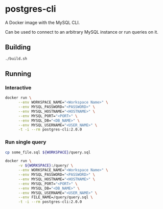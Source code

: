 # postgres-cli

A Docker image with the MySQL CLI.

Can be used to connect to an arbitrary MySQL instance or run queries on it.

## Building

```bash
./build.sh
```

## Running

### Interactive

```bash
docker run \
      --env WORKSPACE_NAME="<Workspace Name>" \
      --env MYSQL_PASSWORD="<PASSWORD>" \
      --env MYSQL_HOSTNAME="<HOSTNAME>" \
      --env MYSQL_PORT="<PORT>" \
      --env MYSQL_DB="<DB_NAME>" \
      --env MYSQL_USERNAME="<USER_NAME>" \
      -t -i --rm postgres-cli:2.0.0
```

### Run single query

```bash
cp some_file.sql ${WORKSPACE}/query.sql

docker run \
      -v ${WORKSPACE}:/query/ \
      --env WORKSPACE_NAME="<Workspace Name>" \
      --env MYSQL_PASSWORD="<PASSWORD>" \
      --env MYSQL_HOSTNAME="<HOSTNAME>" \
      --env MYSQL_PORT="<PORT>" \
      --env MYSQL_DB="<DB_NAME>" \
      --env MYSQL_USERNAME="<USER_NAME>" \
      --env FILE_NAME=/query/query.sql \
      -t -i --rm postgres-cli:2.0.0
```
